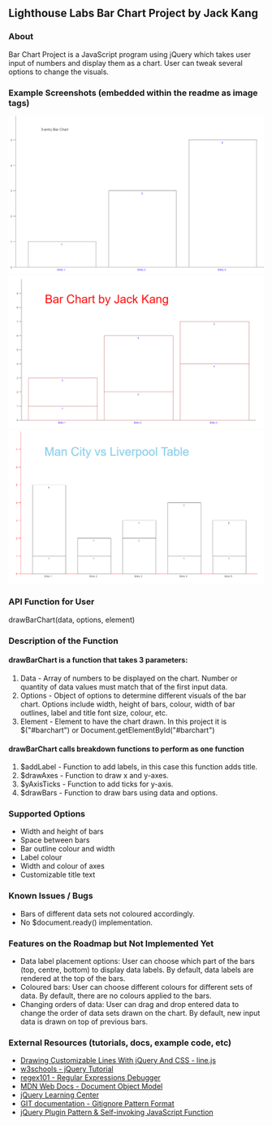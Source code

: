 ## Lighthouse Labs Bar Chart Project by Jack Kang

### About
Bar Chart Project is a JavaScript program using jQuery which takes user input of numbers and display them as a chart. User can tweak several options to change the visuals.

### Example Screenshots (embedded within the readme as image tags)
<img src="/src/demo1.png" alt="drawing" width="800"/>
<img src="/src/demo2.png" alt="drawing" width="800"/>
<img src="/src/demo3.png" alt="drawing" width="800"/>

### API Function for User
drawBarChart(data, options, element)

### Description of the Function
#### drawBarChart is a function that takes 3 parameters:
1. Data - Array of numbers to be displayed on the chart. Number or quantity of data values must match that of the first input data.
2. Options - Object of options to determine different visuals of the bar chart. Options include width, height of bars, colour, width of bar outlines, label and title font size, colour, etc.
3. Element - Element to have the chart drawn. In this project it is $("#barchart") or Document.getElementById("#barchart")
#### drawBarChart calls breakdown functions to perform as one function
1. $addLabel - Function to add labels, in this case this function adds title.
2. $drawAxes - Function to draw x and y-axes.
3. $yAxisTicks - Function to add ticks for y-axis.
4. $drawBars - Function to draw bars using data and options.

### Supported Options
- Width and height of bars
- Space between bars
- Bar outline colour and width
- Label colour
- Width and colour of axes
- Customizable title text

### Known Issues / Bugs
- Bars of different data sets not coloured accordingly.
- No $document.ready() implementation.

### Features on the Roadmap but Not Implemented Yet
- Data label placement options: User can choose which part of the bars (top, centre, bottom) to display data labels. By default, data labels are rendered at the top of the bars.
- Coloured bars: User can choose different colours for different sets of data. By default, there are no colours applied to the bars.
- Changing orders of data: User can drag and drop entered data to change the order of data sets drawn on the chart. By default, new input data is drawn on top of previous bars.

### External Resources (tutorials, docs, example code, etc)
- [Drawing Customizable Lines With jQuery And CSS - line.js](https://www.jqueryscript.net/other/Drawing-Customizable-Lines-jQuery-CSS-line-js.html)
- [w3schools - jQuery Tutorial](https://www.w3schools.com/jquery/default.asp)
- [regex101 - Regular Expressions Debugger](https://regex101.com/)
- [MDN Web Docs - Document Object Model](https://developer.mozilla.org/en-US/docs/Web/API/Document_Object_Model)
- [jQuery Learning Center](https://learn.jquery.com/)
- [GIT documentation - Gitignore Pattern Format](https://git-scm.com/docs/gitignore#_pattern_format)
- [jQuery Plugin Pattern & Self-invoking JavaScript Function](https://www.bigbinary.com/blog/understanding-jquery-plugin-pattern-and-self-invoking-javascript-function)
